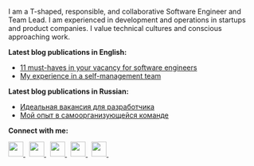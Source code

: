 I am a T-shaped, responsible, and collaborative Software Engineer and Team Lead. I am experienced in development and operations in startups and product companies. 
I value technical cultures and conscious approaching work.

**Latest blog publications in English:**

* [11 must-haves in your vacancy for software engineers](https://dmytrostriletskyi.medium.com/11-must-haves-in-your-vacancy-for-software-engineers-b9396ef24f49)
* [My experience in a self-management team](https://dmytrostriletskyi.medium.com/my-experience-in-a-self-management-team-29653ee7ada0)

**Latest blog publications in Russian:**

* [Идеальная вакансия для разработчика](https://habr.com/ru/post/540068)
* [Мой опыт в самоорганизующейся команде](https://habr.com/ru/post/537380)

**Connect with me:**

<p align='left'>
  <a
    href="https://www.linkedin.com/in/dmytrostriletskyi/"
  >
    <img
      height="30"
      src="https://cdn.jsdelivr.net/npm/simple-icons@v3/icons/linkedin.svg"
    >
  </a>
  &nbsp;
  <a
   href="https://dmytrostriletskyi.medium.com/"
  >
    <img
      height="30"
      src="https://cdn.jsdelivr.net/npm/simple-icons@v3/icons/medium.svg"
    >
  </a>
  &nbsp;
  <a
   href="https://habr.com/ru/users/dmytrostriletskyi/posts/"
  >
    <img
      height="30"
      src="https://cdn.jsdelivr.net/npm/simple-icons@v3/icons/habr.svg"
    >
  </a>
  &nbsp;
  <a
   href="https://www.facebook.com/dmytrostriletskyi/"
  >
    <img
      height="30"
      src="https://cdn.jsdelivr.net/npm/simple-icons@v3/icons/facebook.svg"
    >
  </a>
  &nbsp;
  <a
   href="https://telegram.me/dmytrostriletskyi"
  >
    <img
      height="30"
      src="https://cdn.jsdelivr.net/npm/simple-icons@v3/icons/telegram.svg"
    >
  </a>
  &nbsp;
</p>
